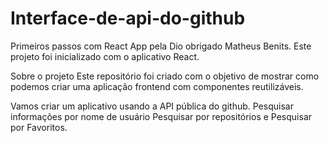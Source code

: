 # Interface-de-api-do-github
Primeiros passos com React App pela Dio obrigado Matheus Benits. Este projeto foi inicializado com o aplicativo React.

Sobre o projeto Este repositório foi criado com o objetivo de mostrar como podemos criar uma aplicação frontend com componentes reutilizáveis.

Vamos criar um aplicativo usando a API pública do github. Pesquisar informações por nome de usuário Pesquisar por repositórios e Pesquisar por Favoritos.
